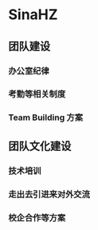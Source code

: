 # SinaHZ
## 团队建设
### 办公室纪律
### 考勤等相关制度
### Team Building 方案
## 团队文化建设
### 技术培训
### 走出去引进来对外交流
### 校企合作等方案
